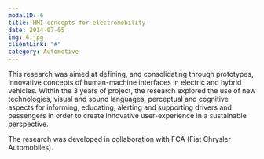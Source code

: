 ```yaml
---
modalID: 6
title: HMI concepts for electromobility
date: 2014-07-05
img: 6.jpg
clientLink: "#"
category: Automotive
---
```


This research was aimed at defining, and consolidating through prototypes, innovative concepts of human-machine interfaces in electric and hybrid vehicles. Within the 3 years of project, the research explored the use of new technologies, visual and sound languages, perceptual and cognitive aspects for informing, educating, alerting and supporting drivers and passengers in order to create innovative user-experience in a sustainable perspective.

The research was developed in collaboration with FCA (Fiat Chrysler Automobiles).
